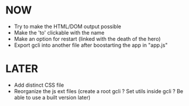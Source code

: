 NOW
===
- Try to make the HTML/DOM output possible
- Make the 'to' clickable with the name
- Make an option for restart (linked with the death of the hero)
- Export gcli into another file after boostarting the app in "app.js"

LATER
=====
- Add distinct CSS file
- Reorganize the js ext files (create a root gcli ? Set utils inside gcli ? Be able to use a built version later)